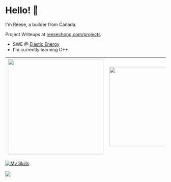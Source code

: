 # Hello! 👋
I'm Reese, a builder from Canada.

Project Writeups at [reesechong.com/projects](https://reesechong.com/projects)

- SWE @ [Elastic Energy](https://elasticenergy.com)
- I'm currently learning C++

|[<img align="left" src="https://github-readme-stats.vercel.app/api?username=r-chong&show_icons=true&count_private=true&hide_border=true&theme=github_dark" width="300" />](#)|[<img align="left" src="https://github-readme-stats.vercel.app/api/top-langs/?username=r-chong&hide_border=true&layout=compact&theme=github_dark" width="250"/>](#)
|---|---|

[![My Skills](https://skillicons.dev/icons?i=js,ts,react,nextjs,python,nodejs,express,tailwind,java,firebase,mongodb,html,css&perline=18)](https://github.com/r-chong "JavaScript, TypeScript, React JS, Next JS, Python, Node, Express, Tailwind, Python, Java, Firebase, MongoDB, HTML, CSS")
<br/>
<br/>
<img src="https://komarev.com/ghpvc/?username=r-chong"/>
